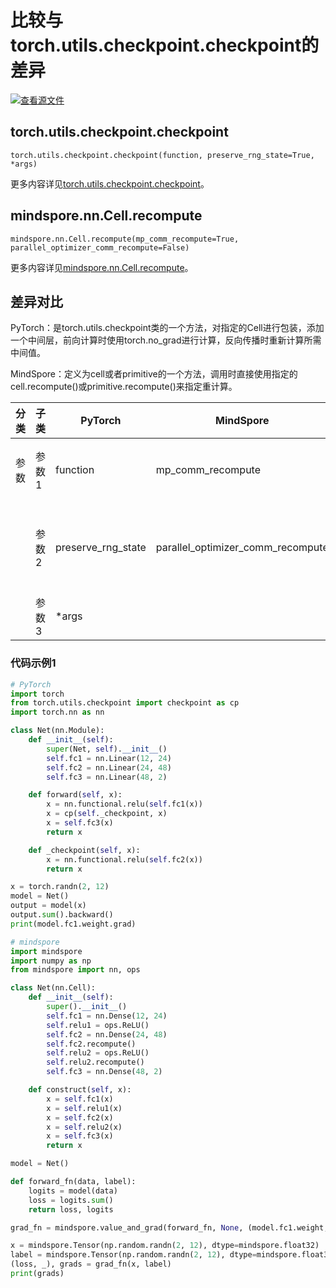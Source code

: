 # 比较与torch.utils.checkpoint.checkpoint的差异

[![查看源文件](https://mindspore-website.obs.cn-north-4.myhuaweicloud.com/website-images/r2.3.0rc2/resource/_static/logo_source.svg)](https://gitee.com/mindspore/docs/blob/r2.3.0rc2/docs/mindspore/source_zh_cn/note/api_mapping/pytorch_diff/checkpoint.md)

## torch.utils.checkpoint.checkpoint

```text
torch.utils.checkpoint.checkpoint(function, preserve_rng_state=True, *args)
```

更多内容详见[torch.utils.checkpoint.checkpoint](https://pytorch.org/docs/1.8.1/checkpoint.html#torch.utils.checkpoint.checkpoint)。

## mindspore.nn.Cell.recompute

```text
mindspore.nn.Cell.recompute(mp_comm_recompute=True, parallel_optimizer_comm_recompute=False)
```

更多内容详见[mindspore.nn.Cell.recompute](https://www.mindspore.cn/docs/zh-CN/r2.3.0rc2/api_python/nn/mindspore.nn.Cell.html#mindspore.nn.Cell.recompute)。

## 差异对比

PyTorch：是torch.utils.checkpoint类的一个方法，对指定的Cell进行包装，添加一个中间层，前向计算时使用torch.no_grad进行计算，反向传播时重新计算所需中间值。

MindSpore：定义为cell或者primitive的一个方法，调用时直接使用指定的cell.recompute()或primitive.recompute()来指定重计算。

| 分类 | 子类   | PyTorch | MindSpore  | 差异 |
| ---- | ------ | -------| -----------| ------|
| 参数 | 参数1  | function | mp_comm_recompute  | function表示需要包装的Cell，mp_comm_recompute表示在自动并行或半自动并行模式下，指定Cell内部由模型并行引入的通信操作是否重计算 |
|      | 参数2  | preserve_rng_state | parallel_optimizer_comm_recompute | preserve_rng_state表示是否保存随机数生成器的状态，parallel_optimizer_comm_recompute表示在自动并行或半自动并行模式下，指定Cell内部由优化器并行引入的AllGather通信是否重计算 |
|      | 参数3  | *args |  | 表示function函数的入参 |

### 代码示例1

```python
# PyTorch
import torch
from torch.utils.checkpoint import checkpoint as cp
import torch.nn as nn

class Net(nn.Module):
    def __init__(self):
        super(Net, self).__init__()
        self.fc1 = nn.Linear(12, 24)
        self.fc2 = nn.Linear(24, 48)
        self.fc3 = nn.Linear(48, 2)

    def forward(self, x):
        x = nn.functional.relu(self.fc1(x))
        x = cp(self._checkpoint, x)
        x = self.fc3(x)
        return x

    def _checkpoint(self, x):
        x = nn.functional.relu(self.fc2(x))
        return x

x = torch.randn(2, 12)
model = Net()
output = model(x)
output.sum().backward()
print(model.fc1.weight.grad)
```

```python
# mindspore
import mindspore
import numpy as np
from mindspore import nn, ops

class Net(nn.Cell):
    def __init__(self):
        super().__init__()
        self.fc1 = nn.Dense(12, 24)
        self.relu1 = ops.ReLU()
        self.fc2 = nn.Dense(24, 48)
        self.fc2.recompute()
        self.relu2 = ops.ReLU()
        self.relu2.recompute()
        self.fc3 = nn.Dense(48, 2)

    def construct(self, x):
        x = self.fc1(x)
        x = self.relu1(x)
        x = self.fc2(x)
        x = self.relu2(x)
        x = self.fc3(x)
        return x

model = Net()

def forward_fn(data, label):
    logits = model(data)
    loss = logits.sum()
    return loss, logits

grad_fn = mindspore.value_and_grad(forward_fn, None, (model.fc1.weight,), has_aux=True)

x = mindspore.Tensor(np.random.randn(2, 12), dtype=mindspore.float32)
label = mindspore.Tensor(np.random.randn(2, 12), dtype=mindspore.float32)
(loss, _), grads = grad_fn(x, label)
print(grads)
```
